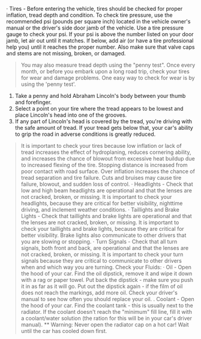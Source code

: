 · Tires - Before entering the vehicle, tires should be checked for proper inflation, tread depth and condition. To check tire pressure, use the recommended psi (pounds per square inch) located in the vehicle owner's manual or the driver's side door jamb of the vehicle. Use a tire pressure gauge to check your psi. If your psi is above the number listed on your door jamb, let air out until it matches. If below, add air (or have a tire professional help you) until it reaches the proper number. Also make sure that valve caps and stems are not missing, broken, or damaged.
> You may also measure tread depth using the "penny test". Once every month, or before you embark upon a long road trip, check your tires for wear and damage problems. One easy way to check for wear is by using the 'penny test'.
1. Take a penny and hold Abraham Lincoln's body between your thumb and forefinger.
2. Select a point on your tire where the tread appears to be lowest and place Lincoln's head into one of the grooves.
3. If any part of Lincoln's head is covered by the tread, you're driving with the safe amount of tread. If your tread gets below that, your car's ability to grip the road in adverse conditions is greatly reduced.
> It is important to check your tires because low inflation or lack of tread increases the effect of hydroplaning, reduces cornering ability, and increases the chance of blowout from excessive heat buildup due to increased flexing of the tire. Stopping distance is increased from poor contact with road surface. Over inflation increases the chance of tread separation and tire failure. Cuts and bruises may cause tire failure, blowout, and sudden loss of control.
· Headlights - Check that low and high beam headlights are operational and that the lenses are not cracked, broken, or missing. It is important to check your headlights, because they are critical for better visibility, nighttime driving, and inclement weather conditions.
· Taillights and Brake Lights - Check that taillights and brake lights are operational and that the lenses are not cracked, broken, or missing. It is important to check your taillights and brake lights, because they
are critical for better visibility. Brake lights also communicate to other drivers that you are slowing or stopping.
· Turn Signals - Check that all turn signals, both front and back, are operational and that the lenses are not cracked, broken, or missing. It is important to check your turn signals because they are critical to communicate to other drivers when and which way you are turning.
Check your Fluids:
· Oil - Open the hood of your car. Find the oil dipstick, remove it and wipe it down with a rag or paper towel. Put back the dipstick - make sure you push it in as far as it will go. Put out the dipstick again - if the film of oil does not reach the markings, add more oil. Check your driver's manual to see how often you should replace your oil.
. Coolant - Open the hood of your car. Find the coolant tank - this is usually next to the radiator. If the coolant doesn't reach the "minimum" fill line, fill it with a coolant/water solution (the ration for this will be in your car's driver manual). ** Warning: Never open the radiator cap on a hot car! Wait until the car has cooled down first.